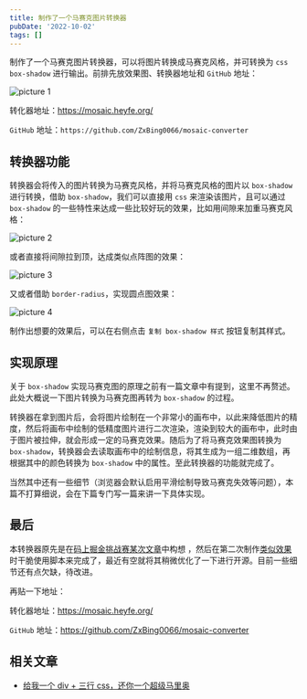 ```yaml
---
title: 制作了一个马赛克图片转换器
pubDate: '2022-10-02'
tags: []
---
```


制作了一个马赛克图片转换器，可以将图片转换成马赛克风格，并可转换为 `css box-shadow` 进行输出。前排先放效果图、转换器地址和 `GitHub` 地址：

![picture 1](https://stg.heyfe.org/images/blog-mosaic-converter-44.gif)

转化器地址：https://mosaic.heyfe.org/

`GitHub` 地址：`https://github.com/ZxBing0066/mosaic-converter`

## 转换器功能

转换器会将传入的图片转换为马赛克风格，并将马赛克风格的图片以 `box-shadow` 进行转换，借助 `box-shadow`，我们可以直接用 `css` 来渲染该图片，且可以通过 `box-shadow` 的一些特性来达成一些比较好玩的效果，比如用间隙来加重马赛克风格：

![picture 2](https://stg.heyfe.org/images/blog-mosaic-converter-84.png)

或者直接将间隙拉到顶，达成类似点阵图的效果：

![picture 3](https://stg.heyfe.org/images/blog-mosaic-converter-55.png)

又或者借助 `border-radius`，实现圆点图效果：

![picture 4](https://stg.heyfe.org/images/blog-mosaic-converter-71.png)

制作出想要的效果后，可以在右侧点击 `复制 box-shadow 样式` 按钮复制其样式。

## 实现原理

关于 `box-shadow` 实现马赛克图的原理之前有一篇文章中有提到，这里不再赘述。此处大概说一下图片转换为马赛克图再转为 `box-shadow` 的过程。

转换器在拿到图片后，会将图片绘制在一个非常小的画布中，以此来降低图片的精度，然后将画布中绘制的低精度图片进行二次渲染，渲染到较大的画布中，此时由于图片被拉伸，就会形成一定的马赛克效果。随后为了将马赛克效果图转换为 `box-shadow`，转换器会去读取画布中的绘制信息，将其生成为一组二维数组，再根据其中的颜色转换为 `box-shadow` 中的属性。至此转换器的功能就完成了。

当然其中还有一些细节（浏览器会默认启用平滑绘制导致马赛克失效等问题），本篇不打算细说，会在下篇专门写一篇来讲一下具体实现。

## 最后

本转换器原先是在[码上掘金挑战赛某次文章](https://juejin.cn/post/7144859921173970951)中构想 ，然后在第二次制作[类似效果](https://juejin.cn/pin/7145607433426042887)时干脆使用脚本来完成了，最近有空就将其稍微优化了一下进行开源。目前一些细节还有点欠缺，待改进。

再贴一下地址：

转化器地址：https://mosaic.heyfe.org/

`GitHub` 地址：https://github.com/ZxBing0066/mosaic-converter

## 相关文章

-   [给我一个 div + 三行 css，还你一个超级马里奥](https://juejin.cn/post/7144859921173970951)